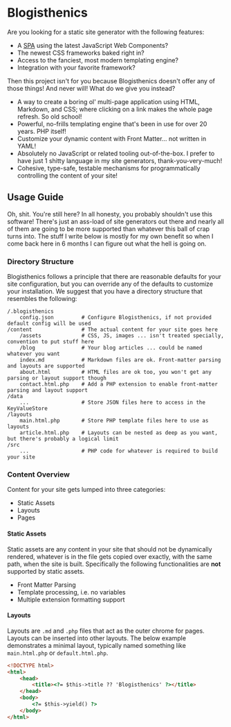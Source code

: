# Blogisthenics

Are you looking for a static site generator with the following features:

- A [SPA](https://en.wikipedia.org/wiki/Single-page_application) using the latest JavaScript Web Components?
- The newest CSS frameworks baked right in?
- Access to the fanciest, most modern templating engine?
- Integration with your favorite framework?

Then this project isn't for you because Blogisthenics doesn't offer any of those things! And never will! What do we give you instead?

- A way to create a boring ol' multi-page application using HTML, Markdown, and CSS; where clicking on a link makes the whole page refresh. So old school!
- Powerful, no-frills templating engine that's been in use for over 20 years. PHP itself!
- Customize your dynamic content with Front Matter... not written in YAML!
- Absolutely no JavaScript or related tooling out-of-the-box. I prefer to have just 1 shitty language in my site generators, thank-you-very-much!
- Cohesive, type-safe, testable mechanisms for programmatically controlling the content of your site!

## Usage Guide

Oh, shit. You're still here? In all honesty, you probably shouldn't use this software! There's just an ass-load of site generators out there and nearly all of them are going to be more supported than whatever this ball of crap turns into. The stuff I write below is mostly for my own benefit so when I come back here in 6 months I can figure out what the hell is going on.

### Directory Structure

Blogisthenics follows a principle that there are reasonable defaults for your site configuration, but you can override any of the defaults to customize your installation. We suggest that you have a directory structure that resembles the following:

```
/.blogisthenics
    config.json         # Configure Blogisthenics, if not provided default config will be used
/content                # The actual content for your site goes here
    /assets             # CSS, JS, images ... isn't treated specially, convention to put stuff here
    /blog               # Your blog articles ... could be named whatever you want
    index.md            # Markdown files are ok. Front-matter parsing and layouts are supported
    about.html          # HTML files are ok too, you won't get any parsing or layout support though
    contact.html.php    # Add a PHP extension to enable front-matter parsing and layout support
/data
    ...                 # Store JSON files here to access in the KeyValueStore
/layouts
    main.html.php       # Store PHP template files here to use as layouts
    article.html.php    # Layouts can be nested as deep as you want, but there's probably a logical limit
/src
    ...                 # PHP code for whatever is required to build your site
```

### Content Overview

Content for your site gets lumped into three categories:

- Static Assets
- Layouts
- Pages

#### Static Assets

Static assets are any content in your site that should not be dynamically rendered, whatever is in the file gets copied over exactly, with the same path, when the site is built. Specifically the following functionalities are **not** supported by static assets.

- Front Matter Parsing
- Template processing, i.e. no variables
- Multiple extension formatting support

#### Layouts

Layouts are `.md` and `.php` files that act as the outer chrome for pages. Layouts can be inserted into other layouts. The below example demonstrates a minimal layout, typically named something like `main.html.php` or `default.html.php`.

```html
<!DOCTYPE html>
<html>
    <head>
        <title><?= $this->title ?? 'Blogisthenics' ?></title>
    </head>
    <body>
        <?= $this->yield() ?>
    </body>
</html>
```

